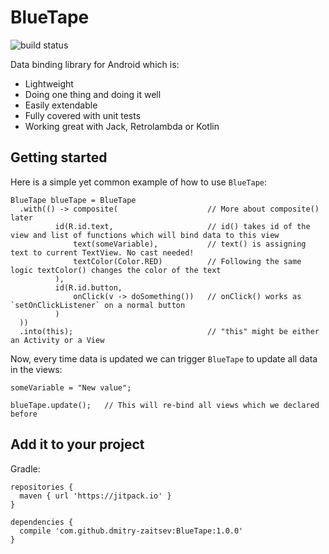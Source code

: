 # BlueTape

![build status](https://travis-ci.org/dmitry-zaitsev/BlueTape.svg?branch=master)

Data binding library for Android which is:
- Lightweight
- Doing one thing and doing it well
- Easily extendable
- Fully covered with unit tests
- Working great with Jack, Retrolambda or Kotlin

## Getting started

Here is a simple yet common example of how to use `BlueTape`:

```
BlueTape blueTape = BlueTape
  .with(() -> composite(                    // More about composite() later
          id(R.id.text,                     // id() takes id of the view and list of functions which will bind data to this view
              text(someVariable),           // text() is assigning text to current TextView. No cast needed!
              textColor(Color.RED)          // Following the same logic textColor() changes the color of the text
          ),
          id(R.id.button,
              onClick(v -> doSomething())   // onClick() works as `setOnClickListener` on a normal button
          )
  ))
  .into(this);                              // "this" might be either an Activity or a View
```

Now, every time data is updated we can trigger `BlueTape` to update all data in the views:

```
someVariable = "New value";

blueTape.update();   // This will re-bind all views which we declared before
```

## Add it to your project

Gradle:

```
repositories {
  maven { url 'https://jitpack.io' }
}

dependencies {
  compile 'com.github.dmitry-zaitsev:BlueTape:1.0.0'
}
```
